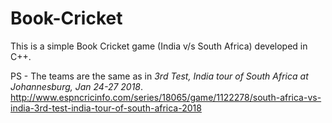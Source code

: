 # Book-Cricket

This is a simple Book Cricket game (India v/s South Africa) developed in C++.

PS - The teams are the same as in <i>3rd Test, India tour of South Africa at Johannesburg, Jan 24-27 2018</i>. http://www.espncricinfo.com/series/18065/game/1122278/south-africa-vs-india-3rd-test-india-tour-of-south-africa-2018
